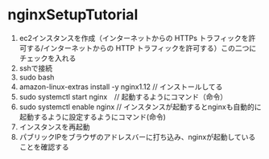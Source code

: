 # nginxSetupTutorial

1. ec2インスタンスを作成（インターネットからの HTTPs トラフィックを許可する/インターネットからの HTTP トラフィックを許可する）この二つにチェックを入れる
2. sshで接続
3. sudo bash
4. amazon-linux-extras install -y nginx1.12 // インストールしてる
5. sudo systemctl start nginx　// 起動するようにコマンド（命令）
6. sudo systemctl enable nginx // インスタンスが起動するとnginxも自動的に起動するように設定するようにコマンド(命令)
7. インスタンスを再起動
8. パブリックIPをブラウザのアドレスバーに打ち込み、nginxが起動していることを確認する

